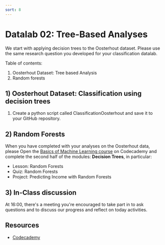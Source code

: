 ```yaml
---
sort: 8
---
```


# Datalab 02: Tree-Based Analyses

We start with applying decision trees to the Oosterhout dataset. Please use the
same research question you developed for your classification datalab.


Table of contents:
1. Oosterhout Dataset: Tree based Analysis
2. Random forests



## 1) Oosterhout Dataset: Classification using decision trees
1. Create a python script called ClassificationOosterhout and save it to your GitHub repository.

## 2) Random Forests
 When you have completed with your analyses on the Oosterhout data, please
 Open the [Basics of Machine Learning course](https://www.codecademy.com/learn/machine-learning) on Codecademy and complete the second half of the modules: **Decision Trees**, in particular:
 - Lesson: Random Forests
 - Quiz: Random Forests
 - Project: Predicting Income with Random Forests

## 3) In-Class discussion
At 16:00, there's a meeting you're encouraged to take part in to ask questions and to discuss our progress and reflect on today activities.

## Resources
- [Codecademy](https://www.codecademy.com/learn/machine-learning)
